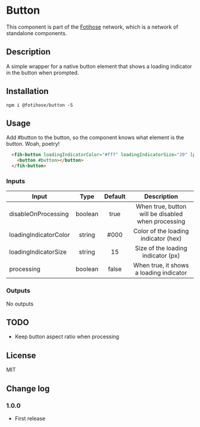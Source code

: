 # Button

This component is part of the [Fotihose](https://github.com/halloverden/fotihose) network, which is a network of standalone components.

## Description
A simple wrapper for a native button element that shows a loading indicator in the button when prompted. 

## Installation
```
npm i @fotihose/button -S
```

## Usage

Add #button to the button, so the component knows what element is the button. Woah, poetry! 

```html
  <fih-button loadingIndicatorColor="#fff" loadingIndicatorSize="20" [processing]=true [disableOnProcessing]="false">
    <button #button></button>
  </fih-button>
```

### Inputs

| Input                   | Type     | Default  | Description |
|-------------------------|:--------:|:--------:|:-----------:| 
| disableOnProcessing     | boolean  | true     | When true, button will be disabled when processing
| loadingIndicatorColor   | string   | #000     | Color of the loading indicator (hex)
| loadingIndicatorSize    | string   | 15       | Size of the loading indicator (px)
| processing              | boolean  | false    | When true, it shows a loading indicator

### Outputs

No outputs

## TODO
- Keep button aspect ratio when processing

## License
MIT

## Change log

### 1.0.0
- First release
